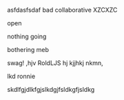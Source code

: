 asfdasfsdaf
bad
collaborative
XZCXZC

open

nothing going 

bothering meb


swag!
,hjv
RoldLJS
hj
kjjhkj
nkmn,

lkd
ronnie

skdlfgjdlkfgjslkdgjfsldkgfjsldkg
